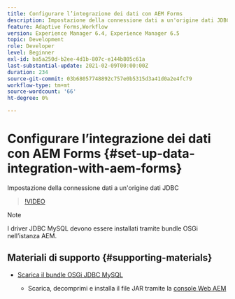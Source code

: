 ```yaml
---
title: Configurare l’integrazione dei dati con AEM Forms
description: Impostazione della connessione dati a un'origine dati JDBC
feature: Adaptive Forms,Workflow
version: Experience Manager 6.4, Experience Manager 6.5
topic: Development
role: Developer
level: Beginner
exl-id: ba5a250d-b2ee-4d1b-807c-e144b805c61a
last-substantial-update: 2021-02-09T00:00:00Z
duration: 234
source-git-commit: 03b68057748892c757e0b5315d3a41d0a2e4fc79
workflow-type: tm+mt
source-wordcount: '66'
ht-degree: 0%

---
```


# Configurare l’integrazione dei dati con AEM Forms {#set-up-data-integration-with-aem-forms}

Impostazione della connessione dati a un&#39;origine dati JDBC

>[!VIDEO](https://video.tv.adobe.com/v/17724?quality=12&learn=on)

>[!NOTE]
>
>I driver JDBC MySQL devono essere installati tramite bundle OSGi nell’istanza AEM.

## Materiali di supporto {#supporting-materials}

* [Scarica il bundle OSGi JDBC MySQL](https://dev.mysql.com/downloads/connector/j/)

   * Scarica, decomprimi e installa il file JAR tramite la [console Web AEM](http://localhost:4502/system/console/bundles)

